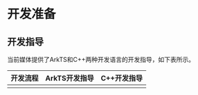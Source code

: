 # 开发准备


## 开发指导

当前媒体提供了ArkTS和C++两种开发语言的开发指导，如下表所示。

| 开发流程 | ArkTS开发指导 | C++开发指导 |
| ------- | ------------- | --------- |
|  |  | |
